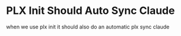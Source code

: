 # PLX Init Should Auto Sync Claude

when we use plx init it should also do an automatic plx sync claude